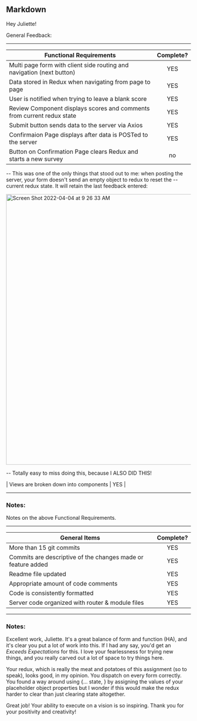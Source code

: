 ## Markdown

Hey Juliette!

General Feedback:

---
| Functional Requirements | Complete? |
| --- | :---: |
| Multi page form with client side routing and navigation (next button) | YES |
| Data stored in Redux when navigating from page to page | YES |
| User is notified when trying to leave a blank score | YES |
| Review Component displays scores and comments from current redux state | YES |
| Submit button sends data to the server via Axios | YES |
| Confirmaion Page displays after data is POSTed to the server | YES |
| Button on Confirmation Page clears Redux and starts a new survey | no |
-- This was one of the only things that stood out to me: when posting the server, your form doesn't send an empty object to redux to reset the 
-- current redux state. It will retain the last feedback entered: 

<img width="738" alt="Screen Shot 2022-04-04 at 9 26 33 AM" src="https://user-images.githubusercontent.com/94128124/161567624-2c1faa7d-7c6d-4e2f-81cb-c884d8ff108c.png">

-- Totally easy to miss doing this, because I ALSO DID THIS! 

| Views are broken down into components | YES |

---
### Notes:

Notes on the above Functional Requirements.

---
| General Items | Complete? |
| --- | :---: |
| More than 15 git commits | YES |
| Commits are descriptive of the changes made or feature added | YES |
| Readme file updated | YES |
| Appropriate amount of code comments | YES |
| Code is consistently formatted | YES |
| Server code organized with router & module files | YES |

---
### Notes:
Excellent work, Juliette. It's a great balance of form and function (HA), and it's clear you put a lot of work into this. If I had any say, you'd get 
an _Exceeds Expectations_ for this. I love your fearlessness for trying new things, and you really carved out a lot of space to try things here. 

Your redux, which is really the meat and potatoes of this assignment (so to speak), looks good, in my opinion. You dispatch on every form correctly. 
You found a way around using {... state, } by assigning the values of your placeholder object properties
but I wonder if this would make the redux harder to clear than just clearing state altogether.

Great job! Your ability to execute on a vision is so inspiring. Thank you for your positivity and creativity! 
